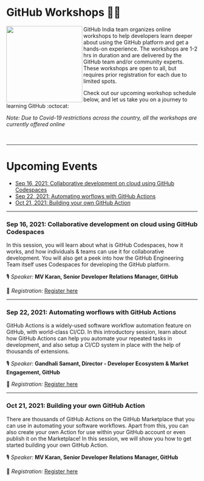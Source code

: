 # GitHub Workshops 🧑‍💻

<img align="left" height="200" src="https://octodex.github.com/images/collabocats.jpg">

GitHub India team organizes online workshops to help developers learn deeper about using the GitHub platform and get a hands-on experience. The workshops are 1-2 hrs in duration and are delivered by the GitHub team and/or community experts. These workshops are open to all, but requires prior registration for each due to limited spots.

Check out our upcoming workshop schedule below, and let us take you on a journey to learning GitHub :octocat:

_Note: Due to Covid-19 restrictions across the country, all the workshops are currently offered online_

<br/>

---

# Upcoming Events

- [Sep 16, 2021: Collaborative development on cloud using GitHub Codespaces](#sep-9-2021-collaborative-development-on-cloud-using-github-codespaces)
- [Sep 22, 2021: Automating worflows with GitHub Actions](#sep-22-2021-automating-workflows-with-github-actions)
- [Oct 21, 2021: Building your own GitHub Action](#oct-21-2021-building-your-own-github-action)

---

### Sep 16, 2021: Collaborative development on cloud using GitHub Codespaces

In this session, you will learn about what is GitHub Codespaces, how it works, and how individuals & teams can use it for collaborative development. You will also get a peek into how the GitHub Engineering Team itself uses Codespaces for developing the GitHub platform.

🎙️ _Speaker:_ **MV Karan, Senior Developer Relations Manager, GitHub**

📝 _Registration:_ [Register here](https://calendly.com/ghevents/collaborative-development-on-cloud-with-github-codespaces?month=2021-09)

---

### Sep 22, 2021: Automating worflows with GitHub Actions

GitHub Actions is a widely-used software workflow automation feature on GitHub, with world-class CI/CD. In this introductory session, learn about how GitHub Actions can help you automate your repeated tasks in development, and also setup a CI/CD system in place with the help of thousands of extensions.

🎙️ _Speaker:_ **Gandhali Samant, Director - Developer Ecosystem & Market Engagement, GitHub**

📝 _Registration:_ [Register here](https://calendly.com/ghevents/automating-workflows-with-github-actions)

---

### Oct 21, 2021: Building your own GitHub Action

There are thousands of GitHub Actions on the GitHub Marketplace that you can use in automating your software workflows. Apart from this, you can also create your own Action for use within your GitHub account or even publish it on the Marketplace! In this session, we will show you how to get started building your own GitHub Action.

🎙️ _Speaker:_ **MV Karan, Senior Developer Relations Manager, GitHub**

📝 _Registration:_ [Register here](https://calendly.com/ghevents/building-your-own-github-actions)
